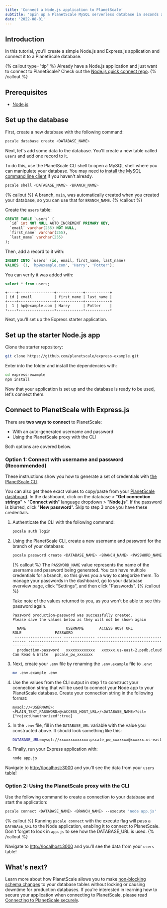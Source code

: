 ```yaml
---
title: 'Connect a Node.js application to PlanetScale'
subtitle: 'Spin up a PlanetScale MySQL serverless database in seconds and connect to a Node.js application'
date: '2022-08-01'
---
```


## Introduction

In this tutorial, you'll create a simple Node.js and Express.js application and connect it to a PlanetScale database.

{% callout type="tip" %}
Already have a Node.js application and just want to connect to PlanetScale? Check out the [Node.js quick connect repo](https://github.com/planetscale/connection-examples/tree/main/nodejs).
{% /callout %}

## Prerequisites

- [Node.js](https://nodejs.org/en/download/)

## Set up the database

First, create a new database with the following command:

```bash
pscale database create <DATABASE_NAME>
```

Next, let's add some data to the database. You'll create a new table called `users` and add one record to it.

To do this, use the PlanetScale CLI shell to open a MySQL shell where you can manipulate your database. You may need to [install the MySQL command line client](/docs/concepts/planetscale-environment-setup) if you haven't already.

```bash
pscale shell <DATABASE_NAME> <BRANCH_NAME>
```

{% callout %}
A branch, `main`, was automatically created when you created your database, so you can use that for `BRANCH_NAME`.
{% /callout %}

Create the `users` table:

```sql
CREATE TABLE `users` (
  `id` int NOT NULL AUTO_INCREMENT PRIMARY KEY,
  `email` varchar(255) NOT NULL,
  `first_name` varchar(255),
  `last_name` varchar(255)
);
```

Then, add a record to it with:

```sql
INSERT INTO `users` (id, email, first_name, last_name)
VALUES  (1, 'hp@example.com', 'Harry', 'Potter');
```

You can verify it was added with:

```sql
select * from users;
```

```
+----+----------------+------------+-----------+
| id | email          | first_name | last_name |
+----+----------------+------------+-----------+
|  1 | hp@example.com | Harry      | Potter    |
+----+----------------+------------+-----------+
```

Next, you'll set up the Express starter application.

## Set up the starter Node.js app

Clone the starter repository:

```bash
git clone https://github.com/planetscale/express-example.git
```

Enter into the folder and install the dependencies with:

```bash
cd express-example
npm install
```

Now that your application is set up and the database is ready to be used, let's connect them.

## Connect to PlanetScale with Express.js

There are **two ways to connect** to PlanetScale:

- With an auto-generated username and password
- Using the PlanetScale proxy with the CLI

Both options are covered below.

### Option 1: Connect with username and password (Recommended)

These instructions show you how to generate a set of credentials with [the PlanetScale CLI](/docs/concepts/planetscale-environment-setup).

You can also get these exact values to copy/paste from your [PlanetScale dashboard](https://app.planetscale.com). In the dashboard, click on the database > "**Get connection strings**" > "**Connect with**" language dropdown > "**Node.js**". If the password is blurred, click "**New password**". Skip to step 3 once you have these credentials.

1. Authenticate the CLI with the following command:

   ```bash
   pscale auth login
   ```

2. Using the PlanetScale CLI, create a new username and password for the branch of your database:

   ```bash
   pscale password create <DATABASE_NAME> <BRANCH_NAME> <PASSWORD_NAME>
   ```

   {% callout %}
   The `PASSWORD_NAME` value represents the name of the username and password being generated. You can have multiple credentials for a branch, so this gives you a way to categorize them. To manage your passwords in the dashboard, go to your database overview page, click "Settings", and then click "Passwords".
   {% /callout %}

   Take note of the values returned to you, as you won't be able to see this password again.

   ```
   Password production-password was successfully created.
   Please save the values below as they will not be shown again

     NAME                  USERNAME       ACCESS HOST URL                     ROLE               PASSWORD
    --------------------- -------------- ----------------------------------- ------------------ -------------------------------------------------------
     production-password   xxxxxxxxxxxxx   xxxxxx.us-east-2.psdb.cloud   Can Read & Write   pscale_pw_xxxxxxx
   ```

3. Next, create your `.env` file by renaming the `.env.example` file to `.env`:

   ```bash
   mv .env.example .env
   ```

4. Use the values from the CLI output in step 1 to construct your connection string that will be used to connect your Node app to your PlanetScale database. Create your connection string in the following format:

   ```
   mysql://<USERNAME>:<PLAIN_TEXT_PASSWORD>@<ACCESS_HOST_URL>/<DATABASE_NAME>?ssl={"rejectUnauthorized":true}
   ```

5. In the `.env` file, fill in the `DATABASE_URL` variable with the value you constructed above. It should look something like this:

   ```bash
   DATABASE_URL=mysql://xxxxxxxxxxxxx:pscale_pw_xxxxxxx@xxxxxx.us-east-2.psdb.cloud/express_database?ssl={"rejectUnauthorized":true}
   ```

6. Finally, run your Express application with:

   ```bash
   node app.js
   ```

Navigate to [http://localhost:3000](http://localhost:3000) and you'll see the data from your `users` table!

### Option 2: Using the PlanetScale proxy with the CLI

Use the following command to create a connection to your database and start the application:

```bash
pscale connect <DATABASE_NAME> <BRANCH_NAME> --execute 'node app.js'
```

{% callout %}
Running `pscale connect` with the execute flag will pass a `DATABASE_URL` to the Node application, enabling it to connect to PlanetScale. Don't forget to look in `app.js` to see how the DATABASE_URL is used.
{% /callout %}

Navigate to [http://localhost:3000](http://localhost:3000) and you'll see the data from your `users` table!

## What's next?

Learn more about how PlanetScale allows you to make [non-blocking schema changes](/docs/concepts/nonblocking-schema-changes) to your database tables without locking or causing downtime for production databases. If you're interested in learning how to secure your application when connecting to PlanetScale,
please read [Connecting to PlanetScale securely](/docs/concepts/secure-connections).
